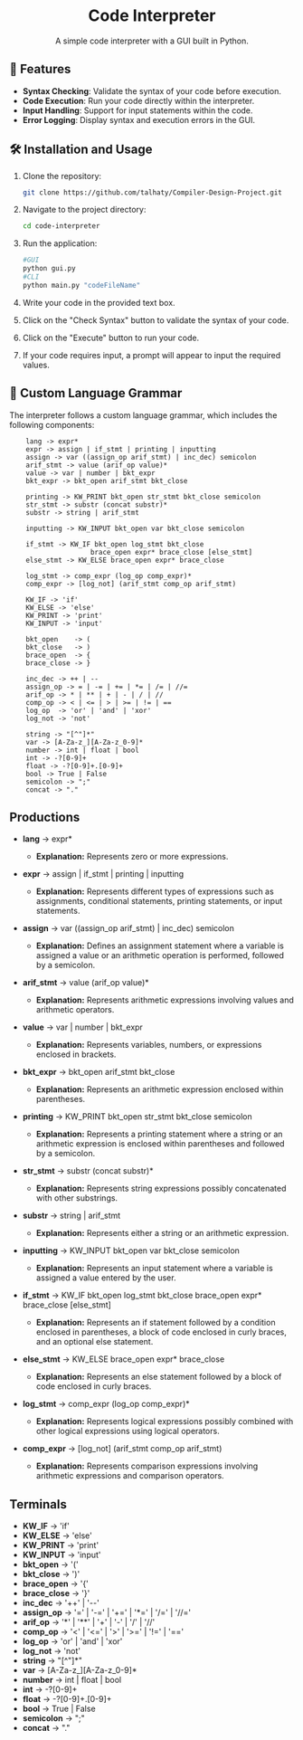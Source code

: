 
<h1 align="center">Code Interpreter</h1>



<p align="center">
  A simple code interpreter with a GUI built in Python.
</p>

## 🚀 Features

- **Syntax Checking**: Validate the syntax of your code before execution.
- **Code Execution**: Run your code directly within the interpreter.
- **Input Handling**: Support for input statements within the code.
- **Error Logging**: Display syntax and execution errors in the GUI.

## 🛠️ Installation and Usage

1. Clone the repository:

   ```bash
   git clone https://github.com/talhaty/Compiler-Design-Project.git
   ```
   

2. Navigate to the project directory:

    ```bash
    cd code-interpreter
    ```


3. Run the application:

    ```bash
    #GUI
    python gui.py
    #CLI
    python main.py "codeFileName"
    ```

4. Write your code in the provided text box.

5. Click on the "Check Syntax" button to validate the syntax of your code.

6. Click on the "Execute" button to run your code.

7. If your code requires input, a prompt will appear to input the required values.

## 📜 Custom Language Grammar

The interpreter follows a custom language grammar, which includes the following components:
```
    lang -> expr*
    expr -> assign | if_stmt | printing | inputting
    assign -> var ((assign_op arif_stmt) | inc_dec) semicolon
    arif_stmt -> value (arif_op value)*
    value -> var | number | bkt_expr
    bkt_expr -> bkt_open arif_stmt bkt_close

    printing -> KW_PRINT bkt_open str_stmt bkt_close semicolon
    str_stmt -> substr (concat substr)*
    substr -> string | arif_stmt

    inputting -> KW_INPUT bkt_open var bkt_close semicolon

    if_stmt -> KW_IF bkt_open log_stmt bkt_close
                    brace_open expr* brace_close [else_stmt]
    else_stmt -> KW_ELSE brace_open expr* brace_close

    log_stmt -> comp_expr (log_op comp_expr)*
    comp_expr -> [log_not] (arif_stmt comp_op arif_stmt)

    KW_IF -> 'if'
    KW_ELSE -> 'else'
    KW_PRINT -> 'print'
    KW_INPUT -> 'input'

    bkt_open    -> (
    bkt_close   -> )
    brace_open  -> {
    brace_close -> }

    inc_dec -> ++ | --
    assign_op -> = | -= | += | *= | /= | //=
    arif_op -> * | ** | + | - | / | //
    comp_op -> < | <= | > | >= | != | ==
    log_op  -> 'or' | 'and' | 'xor'
    log_not -> 'not'

    string -> "[^"]*"
    var -> [A-Za-z_][A-Za-z_0-9]*
    number -> int | float | bool
    int -> -?[0-9]+
    float -> -?[0-9]+.[0-9]+
    bool -> True | False
    semicolon -> ";"
    concat -> "."
```


## Productions

- **lang** → expr*
  - **Explanation:** Represents zero or more expressions.

- **expr** → assign | if_stmt | printing | inputting
  - **Explanation:** Represents different types of expressions such as assignments, conditional statements, printing statements, or input statements.

- **assign** → var ((assign_op arif_stmt) | inc_dec) semicolon
  - **Explanation:** Defines an assignment statement where a variable is assigned a value or an arithmetic operation is performed, followed by a semicolon.

- **arif_stmt** → value (arif_op value)*
  - **Explanation:** Represents arithmetic expressions involving values and arithmetic operators.

- **value** → var | number | bkt_expr
  - **Explanation:** Represents variables, numbers, or expressions enclosed in brackets.

- **bkt_expr** → bkt_open arif_stmt bkt_close
  - **Explanation:** Represents an arithmetic expression enclosed within parentheses.

- **printing** → KW_PRINT bkt_open str_stmt bkt_close semicolon
  - **Explanation:** Represents a printing statement where a string or an arithmetic expression is enclosed within parentheses and followed by a semicolon.

- **str_stmt** → substr (concat substr)*
  - **Explanation:** Represents string expressions possibly concatenated with other substrings.

- **substr** → string | arif_stmt
  - **Explanation:** Represents either a string or an arithmetic expression.

- **inputting** → KW_INPUT bkt_open var bkt_close semicolon
  - **Explanation:** Represents an input statement where a variable is assigned a value entered by the user.

- **if_stmt** → KW_IF bkt_open log_stmt bkt_close brace_open expr* brace_close [else_stmt]
  - **Explanation:** Represents an if statement followed by a condition enclosed in parentheses, a block of code enclosed in curly braces, and an optional else statement.

- **else_stmt** → KW_ELSE brace_open expr* brace_close
  - **Explanation:** Represents an else statement followed by a block of code enclosed in curly braces.

- **log_stmt** → comp_expr (log_op comp_expr)*
  - **Explanation:** Represents logical expressions possibly combined with other logical expressions using logical operators.

- **comp_expr** → [log_not] (arif_stmt comp_op arif_stmt)
  - **Explanation:** Represents comparison expressions involving arithmetic expressions and comparison operators.

## Terminals

- **KW_IF** → 'if'
- **KW_ELSE** → 'else'
- **KW_PRINT** → 'print'
- **KW_INPUT** → 'input'
- **bkt_open** → '('
- **bkt_close** → ')'
- **brace_open** → '{'
- **brace_close** → '}'
- **inc_dec** → '++' | '--'
- **assign_op** → '=' | '-=' | '+=' | '*=' | '/=' | '//='
- **arif_op** → '*' | '**' | '+' | '-' | '/' | '//'
- **comp_op** → '<' | '<=' | '>' | '>=' | '!=' | '=='
- **log_op** → 'or' | 'and' | 'xor'
- **log_not** → 'not'
- **string** → "[^"]*"
- **var** → [A-Za-z_][A-Za-z_0-9]*
- **number** → int | float | bool
- **int** → -?[0-9]+
- **float** → -?[0-9]+.[0-9]+
- **bool** → True | False
- **semicolon** → ";"
- **concat** → "."




